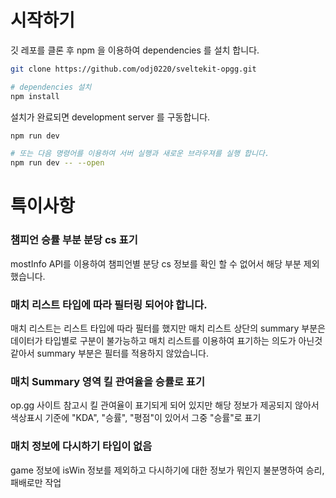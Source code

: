 # 시작하기

깃 레포를 클론 후 npm 을 이용하여 dependencies 를 설치 합니다.

```bash
git clone https://github.com/odj0220/sveltekit-opgg.git

# dependencies 설치
npm install
```

설치가 완료되면 development server 를 구동합니다.
```bash
npm run dev

# 또는 다음 명령어를 이용하여 서버 실행과 새로운 브라우져를 실행 합니다.
npm run dev -- --open
```

# 특이사항
### 챔피언 승률 부분 분당 cs 표기
mostInfo API를 이용하여 챔피언별 분당 cs 정보를 확인 할 수 없어서 해당 부분 제외했습니다.

### 매치 리스트 타입에 따라 필터링 되어야 합니다.
매치 리스트는 리스트 타입에 따라 필터를 했지만 매치 리스트 상단의 summary 부분은 데이터가 타입별로 구분이 불가능하고 매치 리스트를 이용하여 표기하는 의도가 아닌것 같아서 summary 부분은 필터를 적용하지 않았습니다.

### 매치 Summary 영역 킬 관여율을 승률로 표기
op.gg 사이트 참고시 킬 관여율이 표기되게 되어 있지만 해당 정보가 제공되지 않아서 색상표시 기준에 "KDA", "승률", "평점"이 있어서 그중 "승률"로 표기

### 매치 정보에 다시하기 타입이 없음
game 정보에 isWin 정보를 제외하고 다시하기에 대한 정보가 뭐인지 불분명하여 승리, 패배로만 작업

